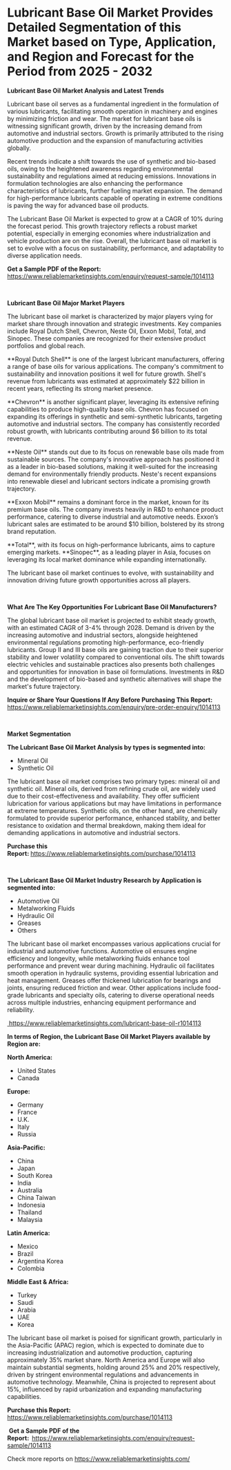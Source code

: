 <p><h1>Lubricant Base Oil Market Provides Detailed Segmentation of this Market based on Type, Application, and Region and Forecast for the Period from 2025 - 2032</h1></p><p><strong>Lubricant Base Oil Market Analysis and Latest Trends</strong></p>
<p><p>Lubricant base oil serves as a fundamental ingredient in the formulation of various lubricants, facilitating smooth operation in machinery and engines by minimizing friction and wear. The market for lubricant base oils is witnessing significant growth, driven by the increasing demand from automotive and industrial sectors. Growth is primarily attributed to the rising automotive production and the expansion of manufacturing activities globally.</p><p>Recent trends indicate a shift towards the use of synthetic and bio-based oils, owing to the heightened awareness regarding environmental sustainability and regulations aimed at reducing emissions. Innovations in formulation technologies are also enhancing the performance characteristics of lubricants, further fueling market expansion. The demand for high-performance lubricants capable of operating in extreme conditions is paving the way for advanced base oil products.</p><p>The Lubricant Base Oil Market is expected to grow at a CAGR of 10% during the forecast period. This growth trajectory reflects a robust market potential, especially in emerging economies where industrialization and vehicle production are on the rise. Overall, the lubricant base oil market is set to evolve with a focus on sustainability, performance, and adaptability to diverse application needs.</p></p>
<p><strong>Get a Sample PDF of the Report:&nbsp;</strong> <a href="https://www.reliablemarketinsights.com/enquiry/request-sample/1014113?utm_campaign=2667&utm_medium=2&utm_source=Github&utm_content=ia&utm_term=06032025&utm_id=lubricant-base-oil">https://www.reliablemarketinsights.com/enquiry/request-sample/1014113</a></p>
<p>&nbsp;</p>
<p><strong>Lubricant Base Oil Major Market Players</strong></p>
<p><p>The lubricant base oil market is characterized by major players vying for market share through innovation and strategic investments. Key companies include Royal Dutch Shell, Chevron, Neste Oil, Exxon Mobil, Total, and Sinopec. These companies are recognized for their extensive product portfolios and global reach.</p><p>**Royal Dutch Shell** is one of the largest lubricant manufacturers, offering a range of base oils for various applications. The company's commitment to sustainability and innovation positions it well for future growth. Shell's revenue from lubricants was estimated at approximately $22 billion in recent years, reflecting its strong market presence.</p><p>**Chevron** is another significant player, leveraging its extensive refining capabilities to produce high-quality base oils. Chevron has focused on expanding its offerings in synthetic and semi-synthetic lubricants, targeting automotive and industrial sectors. The company has consistently recorded robust growth, with lubricants contributing around $6 billion to its total revenue.</p><p>**Neste Oil** stands out due to its focus on renewable base oils made from sustainable sources. The company's innovative approach has positioned it as a leader in bio-based solutions, making it well-suited for the increasing demand for environmentally friendly products. Neste's recent expansions into renewable diesel and lubricant sectors indicate a promising growth trajectory.</p><p>**Exxon Mobil** remains a dominant force in the market, known for its premium base oils. The company invests heavily in R&D to enhance product performance, catering to diverse industrial and automotive needs. Exxon’s lubricant sales are estimated to be around $10 billion, bolstered by its strong brand reputation.</p><p>**Total**, with its focus on high-performance lubricants, aims to capture emerging markets. **Sinopec**, as a leading player in Asia, focuses on leveraging its local market dominance while expanding internationally.</p><p>The lubricant base oil market continues to evolve, with sustainability and innovation driving future growth opportunities across all players.</p></p>
<p>&nbsp;</p>
<p><strong>What Are The Key Opportunities For Lubricant Base Oil Manufacturers?</strong></p>
<p><p>The global lubricant base oil market is projected to exhibit steady growth, with an estimated CAGR of 3-4% through 2028. Demand is driven by the increasing automotive and industrial sectors, alongside heightened environmental regulations promoting high-performance, eco-friendly lubricants. Group II and III base oils are gaining traction due to their superior stability and lower volatility compared to conventional oils. The shift towards electric vehicles and sustainable practices also presents both challenges and opportunities for innovation in base oil formulations. Investments in R&D and the development of bio-based and synthetic alternatives will shape the market's future trajectory.</p></p>
<p><strong>Inquire or Share Your Questions If Any Before Purchasing This Report:</strong> <a href="https://www.reliablemarketinsights.com/enquiry/pre-order-enquiry/1014113?utm_campaign=2667&utm_medium=2&utm_source=Github&utm_content=ia&utm_term=06032025&utm_id=lubricant-base-oil">https://www.reliablemarketinsights.com/enquiry/pre-order-enquiry/1014113</a></p>
<p>&nbsp;</p>
<p><strong>Market Segmentation</strong></p>
<p><strong>The Lubricant Base Oil Market Analysis by types is segmented into:</strong></p>
<p><ul><li>Mineral Oil</li><li>Synthetic Oil</li></ul></p>
<p><p>The lubricant base oil market comprises two primary types: mineral oil and synthetic oil. Mineral oils, derived from refining crude oil, are widely used due to their cost-effectiveness and availability. They offer sufficient lubrication for various applications but may have limitations in performance at extreme temperatures. Synthetic oils, on the other hand, are chemically formulated to provide superior performance, enhanced stability, and better resistance to oxidation and thermal breakdown, making them ideal for demanding applications in automotive and industrial sectors.</p></p>
<p><strong>Purchase this Report:&nbsp;</strong><a href="https://www.reliablemarketinsights.com/purchase/1014113?utm_campaign=2667&utm_medium=2&utm_source=Github&utm_content=ia&utm_term=06032025&utm_id=lubricant-base-oil">https://www.reliablemarketinsights.com/purchase/1014113</a></p>
<p>&nbsp;</p>
<p><strong>The Lubricant Base Oil Market Industry Research by Application is segmented into:</strong></p>
<p><ul><li>Automotive Oil</li><li>Metalworking Fluids</li><li>Hydraulic Oil</li><li>Greases</li><li>Others</li></ul></p>
<p><p>The lubricant base oil market encompasses various applications crucial for industrial and automotive functions. Automotive oil ensures engine efficiency and longevity, while metalworking fluids enhance tool performance and prevent wear during machining. Hydraulic oil facilitates smooth operation in hydraulic systems, providing essential lubrication and heat management. Greases offer thickened lubrication for bearings and joints, ensuring reduced friction and wear. Other applications include food-grade lubricants and specialty oils, catering to diverse operational needs across multiple industries, enhancing equipment performance and reliability.</p></p>
<p><a href="https://www.reliablemarketinsights.com/lubricant-base-oil-r1014113?utm_campaign=2667&utm_medium=2&utm_source=Github&utm_content=ia&utm_term=06032025&utm_id=lubricant-base-oil">&nbsp;https://www.reliablemarketinsights.com/lubricant-base-oil-r1014113</a></p>
<p><strong>In terms of Region, the Lubricant Base Oil Market Players available by Region are:</strong></p>
<p>
    <p> <strong> North America: </strong>
        <ul>
            <li>United States</li>
            <li>Canada</li>
        </ul>
        </p> 
    <p> <strong> Europe: </strong>
        <ul>
            <li>Germany</li>
            <li>France</li>
            <li>U.K.</li>
            <li>Italy</li>
            <li>Russia</li>
        </ul>
        </p> 
    <p> <strong> Asia-Pacific: </strong>
        <ul>
            <li>China</li>
            <li>Japan</li>
            <li>South Korea</li>
            <li>India</li>
            <li>Australia</li>
            <li>China Taiwan</li>
            <li>Indonesia</li>
            <li>Thailand</li>
            <li>Malaysia</li>
        </ul>
        </p> 
    <p> <strong> Latin America: </strong>
        <ul>
            <li>Mexico</li>
            <li>Brazil</li>
            <li>Argentina Korea</li>
            <li>Colombia</li>
        </ul>
        </p> 
    <p> <strong> Middle East & Africa: </strong>
        <ul>
            <li>Turkey</li>
            <li>Saudi</li>
            <li>Arabia</li>
            <li>UAE</li>
            <li>Korea</li>
        </ul>
    </p>
    </p>
<p><p>The lubricant base oil market is poised for significant growth, particularly in the Asia-Pacific (APAC) region, which is expected to dominate due to increasing industrialization and automotive production, capturing approximately 35% market share. North America and Europe will also maintain substantial segments, holding around 25% and 20% respectively, driven by stringent environmental regulations and advancements in automotive technology. Meanwhile, China is projected to represent about 15%, influenced by rapid urbanization and expanding manufacturing capabilities.</p></p>
<p><strong>Purchase this Report: </strong><a href="https://www.reliablemarketinsights.com/purchase/1014113?utm_campaign=2667&utm_medium=2&utm_source=Github&utm_content=ia&utm_term=06032025&utm_id=lubricant-base-oil">https://www.reliablemarketinsights.com/purchase/1014113</a></p>
<p>&nbsp;<strong>Get a Sample PDF of the Report:&nbsp;&nbsp;</strong><a href="https://www.reliablemarketinsights.com/enquiry/request-sample/1014113?utm_campaign=2667&utm_medium=2&utm_source=Github&utm_content=ia&utm_term=06032025&utm_id=lubricant-base-oil">https://www.reliablemarketinsights.com/enquiry/request-sample/1014113</a></p>
<p><strong></strong></p>
<p>Check more reports on <a href="https://www.reliablemarketinsights.com/?utm_campaign=2667&utm_medium=2&utm_source=Github&utm_content=ia&utm_term=06032025&utm_id=lubricant-base-oil">https://www.reliablemarketinsights.com/</a></p>